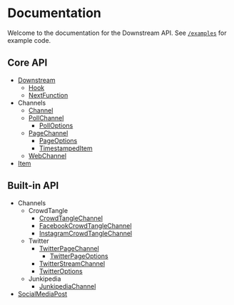 # Documentation

Welcome to the documentation for the Downstream API. See [`/examples`](/examples) for example code.

## Core API

- [Downstream](./downstream.md)
  - [Hook](./downstream.md#function-hookitem-next)
  - [NextFunction](./downstream.md#function-nextfunction)
- Channels
  - [Channel](./channels/channel.md)
  - [PollChannel](./channels/poll.md)
    - [PollOptions](./channels/poll.md#interface-polloptions)
  - [PageChannel](./channels/page.md)
    - [PageOptions](./channels/page.md#interface-pageoptions)
    - [TimestampedItem](./channels/page.md#interface-timestampeditem)
  - [WebChannel](./channels/web.md)
- [Item](./item.md)

## Built-in API

- Channels
  - CrowdTangle
    - [CrowdTangleChannel](./builtin/channels/crowdtangle/crowdtangle.md)
    - [FacebookCrowdTangleChannel](./builtin/channels/crowdtangle/facebook.md)
    - [InstagramCrowdTangleChannel](./builtin/channels/crowdtangle/instagram.md)
  - Twitter
    - [TwitterPageChannel](./builtin/channels/twitter/page.md)
      - [TwitterPageOptions](./builtin/channels/twitter/page.md#interface-twitterpageoptions)
    - [TwitterStreamChannel](./builtin/channels/twitter/stream.md)
    - [TwitterOptions](./builtin/channels/twitter/shared/options.md)
  - Junkipedia
    - [JunkipediaChannel](./builtin/channels/junkipedia/junkipedia.md)
- [SocialMediaPost](./builtin/post.md)